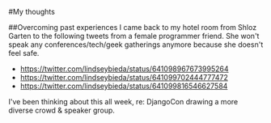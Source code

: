 #My thoughts

##Overcoming past experiences
I came back to my hotel room from Shloz Garten to the following tweets from a female programmer friend. She won't speak any conferences/tech/geek gatherings anymore because she doesn't feel safe.

-  https://twitter.com/lindseybieda/status/641098967673995264
-  https://twitter.com/lindseybieda/status/641099702444777472
-  https://twitter.com/lindseybieda/status/641099816546627584

I've been thinking about this all week, re: DjangoCon drawing a more diverse crowd & speaker group.